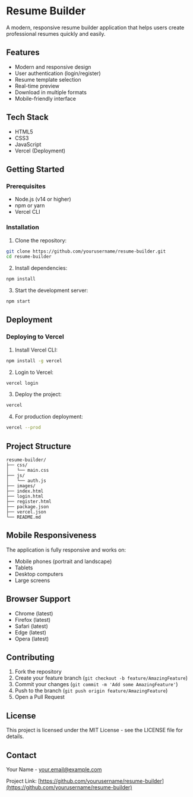 # Resume Builder

A modern, responsive resume builder application that helps users create professional resumes quickly and easily.

## Features

- Modern and responsive design
- User authentication (login/register)
- Resume template selection
- Real-time preview
- Download in multiple formats
- Mobile-friendly interface

## Tech Stack

- HTML5
- CSS3
- JavaScript
- Vercel (Deployment)

## Getting Started

### Prerequisites

- Node.js (v14 or higher)
- npm or yarn
- Vercel CLI

### Installation

1. Clone the repository:
```bash
git clone https://github.com/yourusername/resume-builder.git
cd resume-builder
```

2. Install dependencies:
```bash
npm install
```

3. Start the development server:
```bash
npm start
```

## Deployment

### Deploying to Vercel

1. Install Vercel CLI:
```bash
npm install -g vercel
```

2. Login to Vercel:
```bash
vercel login
```

3. Deploy the project:
```bash
vercel
```

4. For production deployment:
```bash
vercel --prod
```

## Project Structure

```
resume-builder/
├── css/
│   └── main.css
├── js/
│   └── auth.js
├── images/
├── index.html
├── login.html
├── register.html
├── package.json
├── vercel.json
└── README.md
```

## Mobile Responsiveness

The application is fully responsive and works on:
- Mobile phones (portrait and landscape)
- Tablets
- Desktop computers
- Large screens

## Browser Support

- Chrome (latest)
- Firefox (latest)
- Safari (latest)
- Edge (latest)
- Opera (latest)

## Contributing

1. Fork the repository
2. Create your feature branch (`git checkout -b feature/AmazingFeature`)
3. Commit your changes (`git commit -m 'Add some AmazingFeature'`)
4. Push to the branch (`git push origin feature/AmazingFeature`)
5. Open a Pull Request

## License

This project is licensed under the MIT License - see the LICENSE file for details.

## Contact

Your Name - your.email@example.com

Project Link: [https://github.com/yourusername/resume-builder](https://github.com/yourusername/resume-builder) 
